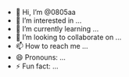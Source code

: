 - 👋 Hi, I’m @0805aa
- 👀 I’m interested in ...
- 🌱 I’m currently learning ...
- 💞️ I’m looking to collaborate on ...
- 📫 How to reach me ...
- 😄 Pronouns: ...
- ⚡ Fun fact: ...

<!---
0805aa/0805aa is a ✨ special ✨ repository because its `README.md` (this file) appears on your GitHub profile.
You can click the Preview link to take a look at your changes.
--->
